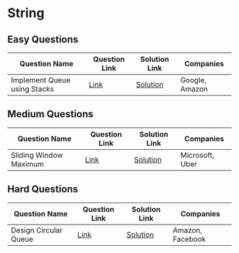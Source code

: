 # String

## Easy Questions

| Question Name                 | Question Link                                | Solution Link                                | Companies         |
|-------------------------------|----------------------------------------------|----------------------------------------------|-------------------|
| Implement Queue using Stacks  | [Link](https://example.com/queue-stack)      | [Solution](https://example.com/sol)          | Google, Amazon    |

## Medium Questions

| Question Name                 | Question Link                                | Solution Link                                | Companies         |
|-------------------------------|----------------------------------------------|----------------------------------------------|-------------------|
| Sliding Window Maximum        | [Link](https://example.com/sliding-window)   | [Solution](https://example.com/sol2)         | Microsoft, Uber   |

## Hard Questions

| Question Name                 | Question Link                                | Solution Link                                | Companies         |
|-------------------------------|----------------------------------------------|----------------------------------------------|-------------------|
| Design Circular Queue         | [Link](https://example.com/circular-queue)   | [Solution](https://example.com/sol3)         | Amazon, Facebook  |

